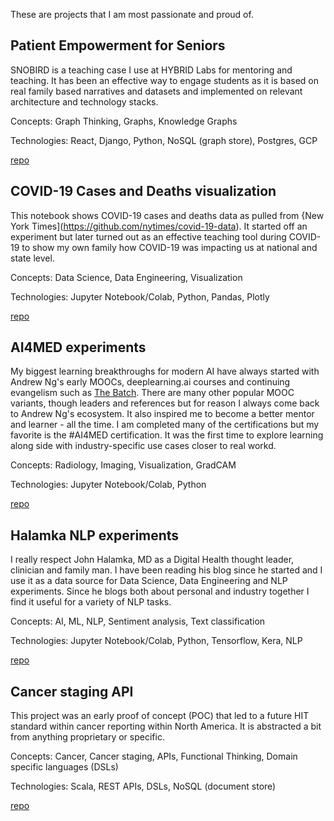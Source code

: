 These are projects that I am most passionate and proud of.

## Patient Empowerment for Seniors
SNOBIRD is a teaching case I use at HYBRID Labs for mentoring and teaching.  It has been an effective way to engage students as it is based on real family based narratives and datasets and implemented on relevant architecture and technology stacks.

Concepts:  Graph Thinking, Graphs, Knowledge Graphs

Technologies:  React, Django, Python, NoSQL (graph store), Postgres, GCP

[repo]()

## COVID-19 Cases and Deaths visualization
This notebook shows COVID-19 cases and deaths data as pulled from {New York Times](https://github.com/nytimes/covid-19-data).  It started off an experiment but later turned out as an effective teaching tool during COVID-19 to show my own family how COVID-19 was impacting us at national and state level.

Concepts: Data Science, Data Engineering, Visualization

Technologies:  Jupyter Notebook/Colab, Python, Pandas, Plotly

[repo](https://github.com/nalbarr/covid19-cases-deaths)

## AI4MED experiments
My biggest learning breakthroughs for modern AI have always started with Andrew Ng's early MOOCs, deeplearning.ai courses and continuing evangelism such as [The Batch](https://read.deeplearning.ai/the-batch/).  There are many other popular MOOC variants, though leaders and references but for reason I always come back to Andrew Ng's ecosystem.  It also inspired me to become a better mentor and learner - all the time.  I am completed many of the certifications but my favorite is the #AI4MED certification.  It was the first time to explore learning along side with industry-specific use cases closer to real workd.

Concepts:  Radiology, Imaging, Visualization, GradCAM

Technologies:  Jupyter Notebook/Colab, Python

[repo](https://github.com/nalbarr/coursera-ai4med-course3/tree/master/week3)

## Halamka NLP experiments
I really respect John Halamka, MD as a Digital Health thought leader, clinician and family man.  I have been reading his blog since he started and I use it as a data source for Data Science, Data Engineering and NLP experiments.  Since he blogs both about personal and industry together I find it useful for a variety of NLP tasks.

Concepts:  AI, ML, NLP, Sentiment analysis, Text classification

Technologies:  Jupyter Notebook/Colab, Python, Tensorflow, Kera, NLP

[repo]()

## Cancer staging API
This project was an early proof of concept (POC) that led to a future HIT standard within cancer reporting within North America.  It is abstracted a bit from anything proprietary or specific. 

Concepts:  Cancer, Cancer staging, APIs, Functional Thinking, Domain specific languages (DSLs)

Technologies:  Scala, REST APIs, DSLs, NoSQL (document store) 

[repo]()
